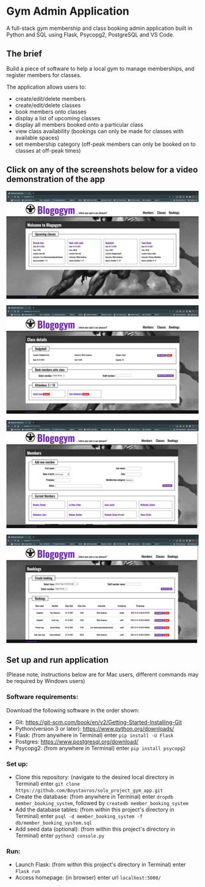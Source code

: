 <h1>Gym Admin Application</h1>

A full-stack gym membership and class booking admin application built in Python and SQL using Flask, Psycopg2, PostgreSQL and VS Code. 

## The brief

Build a piece of software to help a local gym to manage memberships, and register members for classes.

The application allows users to:

- create/edit/delete members 
- create/edit/delete classes
- book members onto classes 
- display a list of upcoming classes 
- display all members booked onto a particular class
- view class availability (bookings can only be made for classes with available spaces)
- set membership category (off-peak members can only be booked on to classes at off-peak times)

## Click on any of the screenshots below for a video demonstration of the app

[!["Blogogym home page"](static/md_images/homepage.png)](https://youtu.be/LX5g_HEHsVI)

[!["Classes page"](static/md_images/classes.png)](https://youtu.be/LX5g_HEHsVI)

[!["Members page"](static/md_images/members.png)](https://youtu.be/LX5g_HEHsVI)

[!["Bookings page"](static/md_images/bookings.png)](https://youtu.be/LX5g_HEHsVI)

## Set up and run application
(Please note, instructions below are for Mac users, different commands may be required by Windows users)

<h3>Software requirements:</h3>
Download the following software in the order shown:

- Git: https://git-scm.com/book/en/v2/Getting-Started-Installing-Git 
- Python(version 3 or later): https://www.python.org/downloads/
- Flask: (from anywhere in Terminal) enter ``` pip install -U Flask ```
- Postgres: https://www.postgresql.org/download/
- Psycopg2: (from anywhere in Terminal) enter ``` pip install psycopg2 ```

<h3>Set up:</h3>

- Clone this repository: (navigate to the desired local directory in Terminal) enter ``` git clone https://github.com/Boystavros/solo_project_gym_app.git ```
- Create the database: (from anywhere in Terminal) enter ``` dropdb member_booking_system ```,
  followed by ``` createdb member_booking_system ```
- Add the database tables: (from within this project's directory in Terminal) enter ``` psql -d member_booking_system -f db/member_booking_system.sql ```
- Add seed data (optional): (from within this project's directory in Terminal) enter ``` python3 console.py ```

<h3>Run:</h3>

- Launch Flask: (from within this project's directory in Terminal) enter ``` Flask run ```
- Access homepage: (in browser) enter url ``` localhost:5000/ ```
